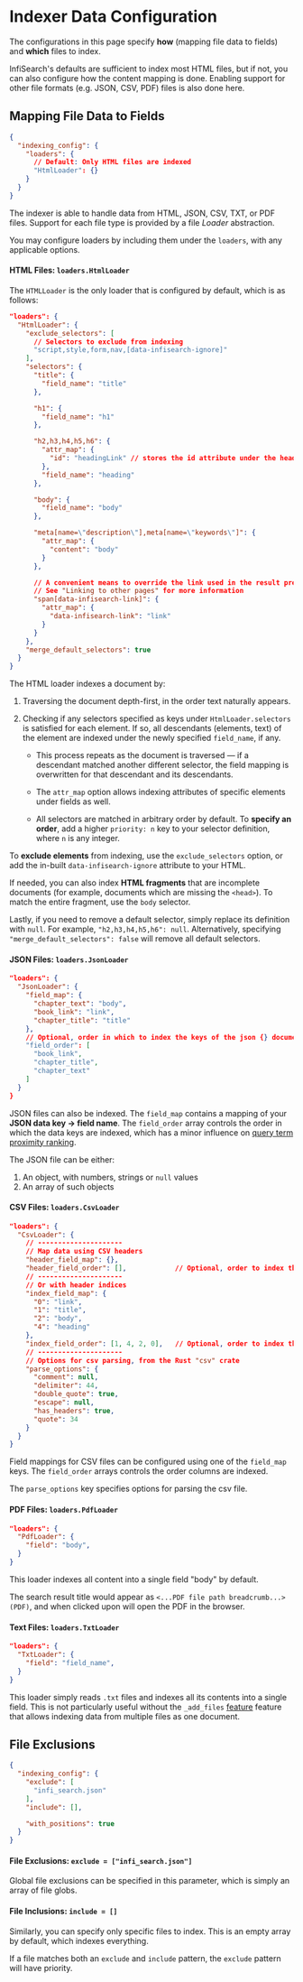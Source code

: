 # Indexer Data Configuration

The configurations in this page specify **how** (mapping file data to fields) and **which** files to index.

InfiSearch's defaults are sufficient to index most HTML files, but if not, you can also configure how the content mapping is done. Enabling support for other file formats (e.g. JSON, CSV, PDF) files is also done here.

## Mapping File Data to Fields

```json
{
  "indexing_config": {
    "loaders": {
      // Default: Only HTML files are indexed
      "HtmlLoader": {}
    }
  }
}
```

The indexer is able to handle data from HTML, JSON, CSV, TXT, or PDF files. Support for each file type is provided by a file *Loader* abstraction.

You may configure loaders by including them under the `loaders`, with any applicable options.


#### HTML Files: **`loaders.HtmlLoader`**

The `HTMLLoader` is the only loader that is configured by default, which is as follows:

```json
"loaders": {
  "HtmlLoader": {
    "exclude_selectors": [
      // Selectors to exclude from indexing
      "script,style,form,nav,[data-infisearch-ignore]"
    ],
    "selectors": {
      "title": {
        "field_name": "title"
      },

      "h1": {
        "field_name": "h1"
      },

      "h2,h3,h4,h5,h6": {
        "attr_map": {
          "id": "headingLink" // stores the id attribute under the headingLink field
        },
        "field_name": "heading"
      },

      "body": {
        "field_name": "body"
      },

      "meta[name=\"description\"],meta[name=\"keywords\"]": {
        "attr_map": {
          "content": "body"
        }
      },

      // A convenient means to override the link used in the result preview
      // See "Linking to other pages" for more information
      "span[data-infisearch-link]": {
        "attr_map": {
          "data-infisearch-link": "link"
        }
      }
    },
    "merge_default_selectors": true
  }
}
```

The HTML loader indexes a document by:

1. Traversing the document depth-first, in the order text naturally appears.

2. Checking if any selectors specified as keys under `HtmlLoader.selectors` is satisfied for each element. If so, all descendants (elements, text) of the element are indexed under the newly specified `field_name`, if any.

   - This process repeats as the document is traversed — if a descendant matched another different selector, the field mapping is overwritten for that descendant and its descendants.

   - The `attr_map` option allows indexing attributes of specific elements under fields as well.

   - All selectors are matched in arbitrary order by default. To **specify an order**, add a higher `priority: n` key to your selector definition, where `n` is any integer.

To **exclude elements** from indexing, use the `exclude_selectors` option, or add the in-built `data-infisearch-ignore` attribute to your HTML.

If needed, you can also index **HTML fragments** that are incomplete documents (for example, documents which are missing the `<head>`). To match the entire fragment, use the `body` selector.

Lastly, if you need to remove a default selector, simply replace its definition with `null`. For example, `"h2,h3,h4,h5,h6": null`. Alternatively, specifying `"merge_default_selectors": false` will remove all default selectors.

#### JSON Files: **`loaders.JsonLoader`**

```json
"loaders": {
  "JsonLoader": {
    "field_map": {
      "chapter_text": "body",
      "book_link": "link",
      "chapter_title": "title"
    },
    // Optional, order in which to index the keys of the json {} document
    "field_order": [
      "book_link",
      "chapter_title",
      "chapter_text"
    ]
  }
}
```

JSON files can also be indexed. The `field_map` contains a mapping of your **JSON data key -> field name**.
The `field_order` array controls the order in which the data keys are indexed, which has a minor influence on [query term proximity ranking](../introduction.md#ranking-model).

The JSON file can be either:
1. An object, with numbers, strings or `null` values
2. An array of such objects


#### CSV Files: **`loaders.CsvLoader`**

```json
"loaders": {
  "CsvLoader": {
    // ---------------------
    // Map data using CSV headers
    "header_field_map": {},
    "header_field_order": [],            // Optional, order to index the columns
    // ---------------------
    // Or with header indices
    "index_field_map": {
      "0": "link",
      "1": "title",
      "2": "body",
      "4": "heading"
    },
    "index_field_order": [1, 4, 2, 0],   // Optional, order to index the columns
    // ---------------------
    // Options for csv parsing, from the Rust "csv" crate
    "parse_options": {
      "comment": null,
      "delimiter": 44,
      "double_quote": true,
      "escape": null,
      "has_headers": true,
      "quote": 34
    }
  }
}
```

Field mappings for CSV files can be configured using one of the `field_map` keys. The `field_order` arrays controls the order columns are indexed.

The `parse_options` key specifies options for parsing the csv file.

#### PDF Files: **`loaders.PdfLoader`**

```json
"loaders": {
  "PdfLoader": {
    "field": "body",
  }
}
```

This loader indexes all content into a single field "body" by default.

The search result title would appear as `<...PDF file path breadcrumb...> (PDF)`, and when clicked upon will open the PDF in the browser.

#### Text Files: **`loaders.TxtLoader`**

```json
"loaders": {
  "TxtLoader": {
    "field": "field_name",
  }
}
```

This loader simply reads `.txt` files and indexes all its contents into a single field. This is not particularly useful without the `_add_files` [feature](./misc.md#indexing-multiple-files-under-one-document) feature that allows indexing data from multiple files as one document.

## File Exclusions

```json
{
  "indexing_config": {
    "exclude": [
      "infi_search.json"
    ],
    "include": [],

    "with_positions": true
  }
}
```

#### File Exclusions: **`exclude = ["infi_search.json"]`**

Global file exclusions can be specified in this parameter, which is simply an array of file globs.

#### File Inclusions: **`include = []`**

Similarly, you can specify only specific files to index. This is an empty array by default, which indexes everything.

If a file matches both an `exclude` and `include` pattern, the `exclude` pattern will have priority.
